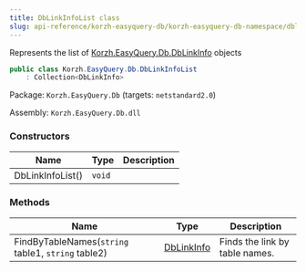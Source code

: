 ```yaml
---
title: DbLinkInfoList class
slug: api-reference/korzh-easyquery-db/korzh-easyquery-db-namespace/dblinkinfolist-class
---
```



Represents the list of [Korzh.EasyQuery.Db.DbLinkInfo](/api-reference/korzh-easyquery-db/korzh-easyquery-db-namespace/dblinkinfo-class) objects
```csharp
public class Korzh.EasyQuery.Db.DbLinkInfoList
    : Collection<DbLinkInfo>

```
Package: `Korzh.EasyQuery.Db` (targets: `netstandard2.0`)

Assembly: `Korzh.EasyQuery.Db.dll`

### Constructors

| Name | Type | Description | 
| --- | --- | --- | 
| DbLinkInfoList() | `void` |  | 


### Methods

| Name | Type | Description | 
| --- | --- | --- | 
| FindByTableNames(`string` table1, `string` table2) | [DbLinkInfo](/api-reference/korzh-easyquery-db/korzh-easyquery-db-namespace/dblinkinfo-class) | Finds the link by table names. |